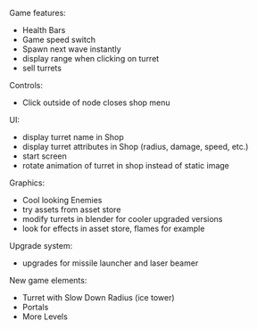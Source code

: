 Game features:
- Health Bars
- Game speed switch
- Spawn next wave instantly
- display range when clicking on turret
- sell turrets

Controls:
- Click outside of node closes shop menu

UI:
- display turret name in Shop
- display turret attributes in Shop (radius, damage, speed, etc.)
- start screen
- rotate animation of turret in shop instead of static image

Graphics:
- Cool looking Enemies
- try assets from asset store
- modify turrets in blender for cooler upgraded versions
- look for effects in asset store, flames for example

Upgrade system:
- upgrades for missile launcher and laser beamer

New game elements:
- Turret with Slow Down Radius (ice tower)
- Portals
- More Levels